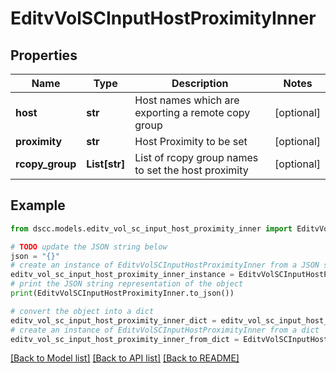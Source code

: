 # EditvVolSCInputHostProximityInner


## Properties

Name | Type | Description | Notes
------------ | ------------- | ------------- | -------------
**host** | **str** | Host names which are exporting a remote copy group | [optional] 
**proximity** | **str** | Host Proximity to be set | [optional] 
**rcopy_group** | **List[str]** | List of rcopy group names to set the host proximity | [optional] 

## Example

```python
from dscc.models.editv_vol_sc_input_host_proximity_inner import EditvVolSCInputHostProximityInner

# TODO update the JSON string below
json = "{}"
# create an instance of EditvVolSCInputHostProximityInner from a JSON string
editv_vol_sc_input_host_proximity_inner_instance = EditvVolSCInputHostProximityInner.from_json(json)
# print the JSON string representation of the object
print(EditvVolSCInputHostProximityInner.to_json())

# convert the object into a dict
editv_vol_sc_input_host_proximity_inner_dict = editv_vol_sc_input_host_proximity_inner_instance.to_dict()
# create an instance of EditvVolSCInputHostProximityInner from a dict
editv_vol_sc_input_host_proximity_inner_from_dict = EditvVolSCInputHostProximityInner.from_dict(editv_vol_sc_input_host_proximity_inner_dict)
```
[[Back to Model list]](../README.md#documentation-for-models) [[Back to API list]](../README.md#documentation-for-api-endpoints) [[Back to README]](../README.md)


